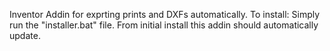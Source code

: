 Inventor Addin for exprting prints and DXFs automatically.
To install: Simply run the "installer.bat" file.
From initial install this addin should automatically update.
